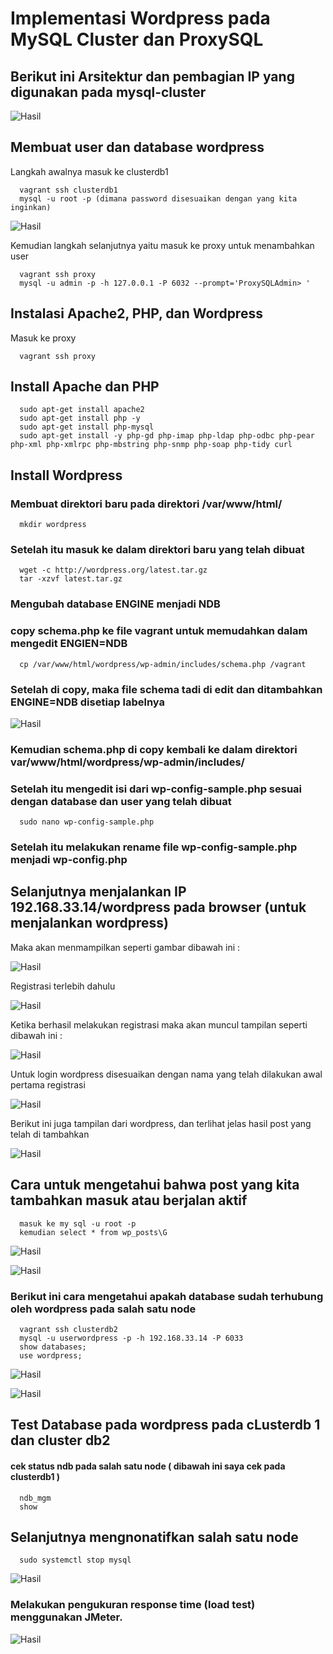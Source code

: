 # Implementasi Wordpress pada MySQL Cluster dan ProxySQL
## Berikut ini Arsitektur dan pembagian IP yang digunakan pada mysql-cluster

![Hasil](arsitektur.png)

## Membuat user dan database wordpress
Langkah awalnya masuk ke clusterdb1
`````
  vagrant ssh clusterdb1
  mysql -u root -p (dimana password disesuaikan dengan yang kita inginkan)
`````
![Hasil](clusterdb.png)

Kemudian langkah selanjutnya yaitu masuk ke proxy untuk menambahkan user
`````
  vagrant ssh proxy
  mysql -u admin -p -h 127.0.0.1 -P 6032 --prompt='ProxySQLAdmin> '
`````
## Instalasi Apache2, PHP, dan Wordpress
Masuk ke proxy
`````
  vagrant ssh proxy
`````
## Install Apache dan PHP
`````
  sudo apt-get install apache2
  sudo apt-get install php -y
  sudo apt-get install php-mysql
  sudo apt-get install -y php-gd php-imap php-ldap php-odbc php-pear php-xml php-xmlrpc php-mbstring php-snmp php-soap php-tidy curl
`````
## Install Wordpress
  ### Membuat direktori baru pada direktori /var/www/html/
`````
  mkdir wordpress
`````
  ### Setelah itu masuk ke dalam direktori baru yang telah dibuat
`````
  wget -c http://wordpress.org/latest.tar.gz
  tar -xzvf latest.tar.gz 
`````
  ### Mengubah database ENGINE menjadi NDB
  ### copy schema.php ke file vagrant untuk memudahkan dalam mengedit ENGIEN=NDB
`````
  cp /var/www/html/wordpress/wp-admin/includes/schema.php /vagrant
`````
  ### Setelah di copy, maka file schema tadi di edit dan ditambahkan ENGINE=NDB disetiap labelnya
  
  ![Hasil](schema.png)
  
  ### Kemudian schema.php di copy kembali ke dalam direktori var/www/html/wordpress/wp-admin/includes/
  ### Setelah itu mengedit isi dari wp-config-sample.php  sesuai dengan database dan user yang telah dibuat
`````
  sudo nano wp-config-sample.php
`````
  ### Setelah itu melakukan rename file wp-config-sample.php menjadi wp-config.php
  ## Selanjutnya menjalankan IP 192.168.33.14/wordpress pada browser (untuk menjalankan wordpress)
  Maka akan menmampilkan seperti gambar dibawah ini : 
  
   ![Hasil](Picture1.png)
   
  Registrasi terlebih dahulu
  
   ![Hasil](Picture2.png)
   
  Ketika berhasil melakukan registrasi maka akan muncul tampilan seperti dibawah ini : 
  
   ![Hasil](Picture3.png)
   
  Untuk login wordpress disesuaikan dengan nama yang telah dilakukan awal pertama registrasi
    
   ![Hasil](Picture4.png)
   
  Berikut ini juga tampilan dari wordpress, dan terlihat jelas hasil post yang telah di tambahkan
     
   ![Hasil](Picture5.png)
   
   ## Cara untuk mengetahui bahwa post yang kita tambahkan masuk atau berjalan aktif
`````
  masuk ke my sql -u root -p
  kemudian select * from wp_posts\G
`````
  ![Hasil](Picture1.png)
  
  ![Hasil](Picture1.png)
   
 ### Berikut ini cara mengetahui apakah database sudah terhubung oleh wordpress pada salah satu node
`````
  vagrant ssh clusterdb2
  mysql -u userwordpress -p -h 192.168.33.14 -P 6033
  show databases;
  use wordpress;
`````
   ![Hasil](Picture1.png)
   
   ![Hasil](Picture1.png)
   
   ## Test Database pada wordpress pada cLusterdb 1 dan cluster db2
   #### cek status ndb pada salah satu node ( dibawah ini saya cek pada clusterdb1 )
`````
  ndb_mgm
  show
`````
  ## Selanjutnya mengnonatifkan salah satu node
  
`````
  sudo systemctl stop mysql
`````
   ![Hasil](Picture1.png)
   
  ### Melakukan pengukuran response time (load test) menggunakan JMeter.
  
   ![Hasil](Picture1.png)


  
  
  
  
 
 
  
